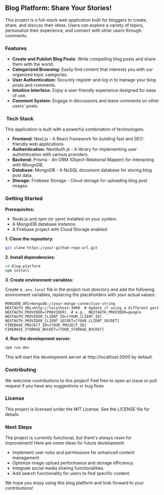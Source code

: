 ## Blog Platform: Share Your Stories!

This project is a full-stack web application built for bloggers to create, share, and discuss their ideas. Users can explore a variety of topics, personalize their experience, and connect with other users through comments.

###  Features

* **Create and Publish Blog Posts:** Write compelling blog posts and share them with the world.
* **Categorized Browsing:** Easily find content that interests you with our organized topic categories.
* **User Authentication:** Securely register and log in to manage your blog posts and comments.
* **Intuitive Interface:** Enjoy a user-friendly experience designed for ease of use.
* **Comment System:** Engage in discussions and leave comments on other users' posts.

### ️ Tech Stack

This application is built with a powerful combination of technologies:

* **Frontend:** Next.js - A React framework for building fast and SEO-friendly web applications.
* **Authentication:** NextAuth.js - A library for implementing user authentication with various providers.
* **Backend:** Prisma - An ORM (Object-Relational Mapper) for interacting with MongoDB.
* **Database:** MongoDB - A NoSQL document database for storing blog post data.
* **Storage:** Firebase Storage - Cloud storage for uploading blog post images.

###  Getting Started

**Prerequisites:**

* Node.js and npm (or yarn) installed on your system.
* A MongoDB database instance.
* A Firebase project with Cloud Storage enabled.

**1. Clone the repository:**

```bash
git clone https://your-github-repo-url.git
```

**2. Install dependencies:**

```bash
cd blog-platform
npm install
```

**3. Create environment variables:**

Create a `.env.local` file in the project root directory and add the following environment variables, replacing the placeholders with your actual values:

```
MONGODB_URI=mongodb://your-mongo-connection-string
NEXTAUTH_URL=http://localhost:3000  # Update if using a different port
NEXTAUTH_PROVIDER=[PROVIDER]  # e.g., NEXTAUTH_PROVIDER=google
NEXTAUTH_PROVIDER_CLIENT_ID=[YOUR_CLIENT_ID]
NEXTAUTH_PROVIDER_CLIENT_SECRET=[YOUR_CLIENT_SECRET]
FIREBASE_PROJECT_ID=[YOUR_PROJECT_ID]
FIREBASE_STORAGE_BUCKET=[YOUR_STORAGE_BUCKET]
```

**4. Run the development server:**

```bash
npm run dev
```

This will start the development server at http://localhost:3000 by default.

###  Contributing

We welcome contributions to this project! Feel free to open an issue or pull request if you have any suggestions or bug fixes.

###  License

This project is licensed under the MIT License. See the LICENSE file for details.

###  Next Steps

The project is currently functional, but there's always room for improvement! Here are some ideas for future development:

* Implement user roles and permissions for enhanced content management.
* Optimize image upload performance and storage efficiency.
* Integrate social media sharing functionalities.
* Add search functionality for users to find specific content.

We hope you enjoy using this blog platform and look forward to your contributions!
